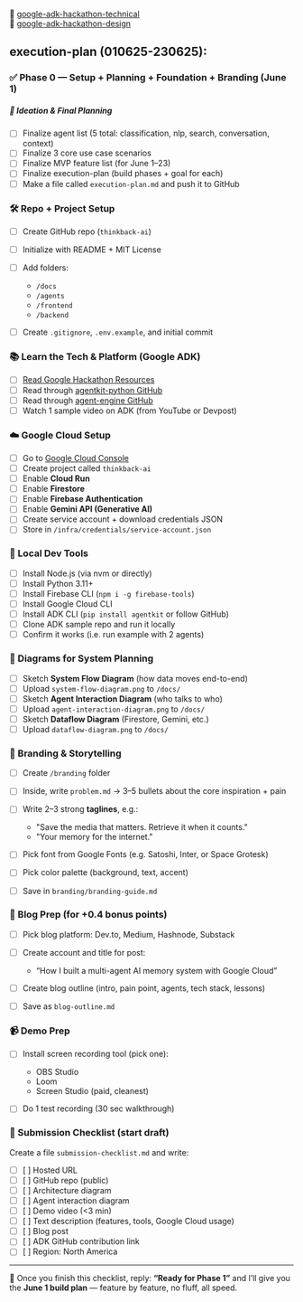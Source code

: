🔗 [google-adk-hackathon-technical](https://chatgpt.com/c/6837caba-9288-8011-908b-78f1c56a88d4) <br>
🔗 [google-adk-hackathon-design](https://chatgpt.com/g/g-p-68398ad2d004819189e4eb95f7f3e602-google-adk-hackathon/c/6838ce55-b514-8011-9273-674dca2168d8)

## execution-plan (010625-230625):
### ✅ **Phase 0 — Setup + Planning + Foundation + Branding (June 1)**

##### 🧠 Ideation & Final Planning
- [ ] Finalize agent list (5 total: classification, nlp, search, conversation, context)
- [ ] Finalize 3 core use case scenarios
- [ ] Finalize MVP feature list (for June 1–23)
- [ ] Finalize execution-plan (build phases + goal for each)
- [ ] Make a file called `execution-plan.md` and push it to GitHub

### 🛠️ Repo + Project Setup

* [ ] Create GitHub repo (`thinkback-ai`)
* [ ] Initialize with README + MIT License
* [ ] Add folders:

  * `/docs`
  * `/agents`
  * `/frontend`
  * `/backend`
* [ ] Create `.gitignore`, `.env.example`, and initial commit

### 📚 Learn the Tech & Platform (Google ADK)

* [ ] [Read Google Hackathon Resources](https://googlecloudmultiagents.devpost.com/resources)
* [ ] Read through [agentkit-python GitHub](https://github.com/agentkit/agentkit-python)
* [ ] Read through [agent-engine GitHub](https://github.com/agentkit/agent-engine)
* [ ] Watch 1 sample video on ADK (from YouTube or Devpost)

### ☁️ Google Cloud Setup

* [ ] Go to [Google Cloud Console](https://console.cloud.google.com/)
* [ ] Create project called `thinkback-ai`
* [ ] Enable **Cloud Run**
* [ ] Enable **Firestore**
* [ ] Enable **Firebase Authentication**
* [ ] Enable **Gemini API (Generative AI)**
* [ ] Create service account + download credentials JSON
* [ ] Store in `/infra/credentials/service-account.json`

### 🧪 Local Dev Tools

* [ ] Install Node.js (via nvm or directly)
* [ ] Install Python 3.11+
* [ ] Install Firebase CLI (`npm i -g firebase-tools`)
* [ ] Install Google Cloud CLI
* [ ] Install ADK CLI (`pip install agentkit` or follow GitHub)
* [ ] Clone ADK sample repo and run it locally
* [ ] Confirm it works (i.e. run example with 2 agents)

### 🔁 Diagrams for System Planning

* [ ] Sketch **System Flow Diagram** (how data moves end-to-end)
* [ ] Upload `system-flow-diagram.png` to `/docs/`
* [ ] Sketch **Agent Interaction Diagram** (who talks to who)
* [ ] Upload `agent-interaction-diagram.png` to `/docs/`
* [ ] Sketch **Dataflow Diagram** (Firestore, Gemini, etc.)
* [ ] Upload `dataflow-diagram.png` to `/docs/`

### 🎨 Branding & Storytelling

* [ ] Create `/branding` folder
* [ ] Inside, write `problem.md` → 3–5 bullets about the core inspiration + pain
* [ ] Write 2–3 strong **taglines**, e.g.:

  * "Save the media that matters. Retrieve it when it counts."
  * "Your memory for the internet."
* [ ] Pick font from Google Fonts (e.g. Satoshi, Inter, or Space Grotesk)
* [ ] Pick color palette (background, text, accent)
* [ ] Save in `branding/branding-guide.md`

### 📝 Blog Prep (for +0.4 bonus points)

* [ ] Pick blog platform: Dev.to, Medium, Hashnode, Substack
* [ ] Create account and title for post:

  * “How I built a multi-agent AI memory system with Google Cloud”
* [ ] Create blog outline (intro, pain point, agents, tech stack, lessons)
* [ ] Save as `blog-outline.md`

### 📹 Demo Prep

* [ ] Install screen recording tool (pick one):

  * OBS Studio
  * Loom
  * Screen Studio (paid, cleanest)
* [ ] Do 1 test recording (30 sec walkthrough)

### 🧾 Submission Checklist (start draft)

Create a file `submission-checklist.md` and write:

* [ ] \[ ] Hosted URL
* [ ] \[ ] GitHub repo (public)
* [ ] \[ ] Architecture diagram
* [ ] \[ ] Agent interaction diagram
* [ ] \[ ] Demo video (<3 min)
* [ ] \[ ] Text description (features, tools, Google Cloud usage)
* [ ] \[ ] Blog post
* [ ] \[ ] ADK GitHub contribution link
* [ ] \[ ] Region: North America

---

💬 Once you finish this checklist, reply:
**“Ready for Phase 1”**
and I’ll give you the **June 1 build plan** — feature by feature, no fluff, all speed.
